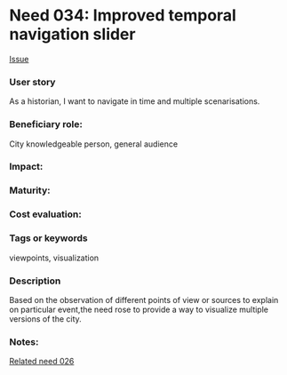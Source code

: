 # Need 034: Improved temporal navigation slider
[Issue](https://github.com/MEPP-team/RICT/issues/47)

### User story
As a historian, I want to navigate in time and multiple scenarisations.

### Beneficiary role: 
City knowledgeable person, general audience

### Impact: 

### Maturity:

### Cost evaluation:

### Tags or keywords
viewpoints, visualization

### Description
Based on the observation of different points of view or sources to explain on particular event,the need rose to provide a way to visualize multiple versions of the city.

### Notes:
[Related need 026](https://github.com/MEPP-team/RICT/blob/master/Doc/Devel/Needs/Need026.md)
